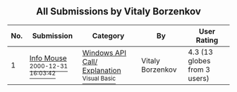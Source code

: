 ﻿<div align="center">

## All Submissions by Vitaly Borzenkov

</div>

No.  | Submission | Category | By   | User Rating
---- | ---------- | -------- | ---- | -----------
1 | [Info Mouse<br /><sup>2000-12-31 16:03:42</sup>](https://github.com/Planet-Source-Code/vitaly-borzenkov-info-mouse__1-14019) | [Windows API Call/ Explanation<br /><sup>Visual Basic</sup>](../ByCategory/windows-api-call-explanation__1-39.md) | Vitaly Borzenkov | 4.3 (13 globes from 3 users)
